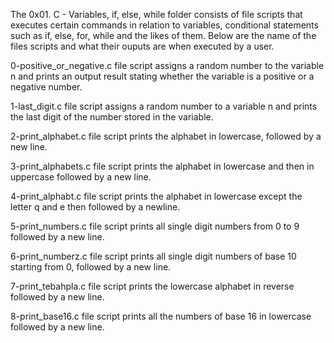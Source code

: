 The 0x01. C - Variables, if, else, while folder consists of file scripts that executes certain commands in relation to variables, conditional statements such as if, else, for, while and the likes of them. Below are the name of the files scripts and what their ouputs are when executed by a user.

0-positive_or_negative.c file script assigns a random number to the variable n and prints an output result stating whether the variable is a positive or a negative number.

1-last_digit.c file script assigns a random number to a variable n and prints the last digit of the number stored in the variable.

2-print_alphabet.c file script prints the alphabet in lowercase, followed by a new line.

3-print_alphabets.c file script prints the alphabet in lowercase and then in uppercase followed by a new line.

4-print_alphabt.c file script prints the alphabet in lowercase except the letter q and e then followed by a newline.

5-print_numbers.c file script prints all single digit numbers from 0 to 9 followed by a new line.

6-print_numberz.c file script prints all single digit numbers of base 10 starting from 0, followed by a new line.

7-print_tebahpla.c file script prints the lowercase alphabet in reverse followed by a new line.

8-print_base16.c file script prints all the numbers of base 16 in lowercase followed by a new line.
